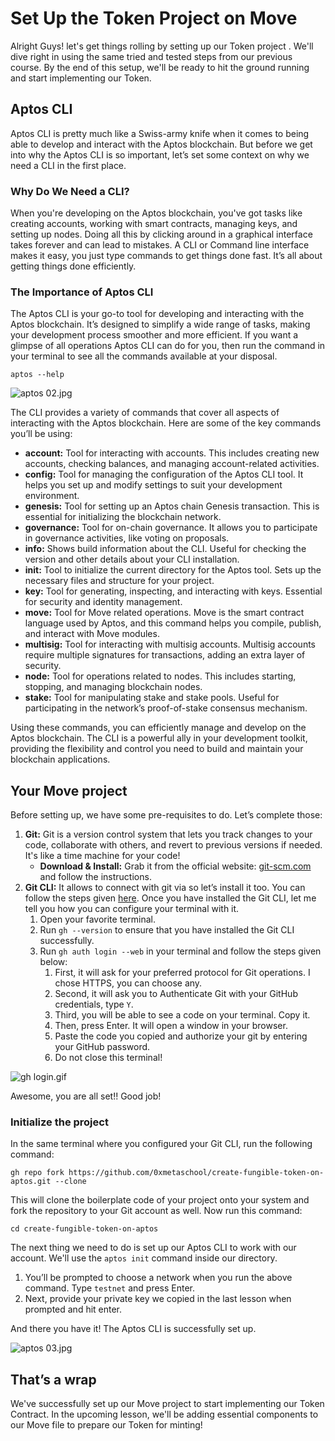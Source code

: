 # Set Up the Token Project on Move

Alright Guys! let's get things rolling by setting up our Token project . We'll dive right in using the same tried and tested steps from our previous course. By the end of this setup, we'll be ready to hit the ground running and start implementing our Token. 

## Aptos CLI

Aptos CLI is pretty much like a Swiss-army knife when it comes to being able to develop and interact with the Aptos blockchain. But before we get into why the Aptos CLI is so important, let’s set some context on why we need a CLI in the first place.

### Why Do We Need a CLI?

When you're developing on the Aptos blockchain, you've got tasks like creating accounts, working with smart contracts, managing keys, and setting up nodes. Doing all this by clicking around in a graphical interface takes forever and can lead to mistakes. A CLI or Command line interface makes it easy, you just type commands to get things done fast. It’s all about getting things done efficiently. 

### The Importance of Aptos CLI

The Aptos CLI is your go-to tool for developing and interacting with the Aptos blockchain. It’s designed to simplify a wide range of tasks, making your development process smoother and more efficient. If you want a glimpse of all operations Aptos CLI can do for you, then run the command in your terminal to see all the commands available at your disposal.

```
aptos --help
```

![aptos 02.jpg](https://github.com/0xmetaschool/Learning-Projects/blob/main/assests_for_all/assets-for-aptos-c3/Section%202%20Set%20Up%20Dev%20Environment/Lesson%204%20Set%20Up%20the%20Token%20Project%20on%20Move/aptos_02.jpg?raw=true)

The CLI provides a variety of commands that cover all aspects of interacting with the Aptos blockchain. Here are some of the key commands you’ll be using:

- **account:** Tool for interacting with accounts. This includes creating new accounts, checking balances, and managing account-related activities.
- **config:** Tool for managing the configuration of the Aptos CLI tool. It helps you set up and modify settings to suit your development environment.
- **genesis:** Tool for setting up an Aptos chain Genesis transaction. This is essential for initializing the blockchain network.
- **governance:** Tool for on-chain governance. It allows you to participate in governance activities, like voting on proposals.
- **info:** Shows build information about the CLI. Useful for checking the version and other details about your CLI installation.
- **init:** Tool to initialize the current directory for the Aptos tool. Sets up the necessary files and structure for your project.
- **key:** Tool for generating, inspecting, and interacting with keys. Essential for security and identity management.
- **move:** Tool for Move related operations. Move is the smart contract language used by Aptos, and this command helps you compile, publish, and interact with Move modules.
- **multisig:** Tool for interacting with multisig accounts. Multisig accounts require multiple signatures for transactions, adding an extra layer of security.
- **node:** Tool for operations related to nodes. This includes starting, stopping, and managing blockchain nodes.
- **stake:** Tool for manipulating stake and stake pools. Useful for participating in the network’s proof-of-stake consensus mechanism.

Using these commands, you can efficiently manage and develop on the Aptos blockchain. The CLI is a powerful ally in your development toolkit, providing the flexibility and control you need to build and maintain your blockchain applications.

## Your Move project

Before setting up, we have some pre-requisites to do. Let’s complete those:

1. **Git:** Git is a version control system that lets you track changes to your code, collaborate with others, and revert to previous versions if needed. It's like a time machine for your code!
    - **Download & Install:** Grab it from the official website: [git-scm.com](https://git-scm.com/) and follow the instructions.
2. **Git CLI:** It allows to connect with git via so let’s install it too. You can follow the steps given [here](https://github.com/cli/cli). Once you have installed the Git CLI, let me tell you how you can configure your terminal with it.
    1. Open your favorite terminal.
    2. Run `gh --version` to ensure that you have installed the Git CLI successfully.
    3. Run `gh auth login --web` in your terminal and follow the steps given below:
        1. First, it will ask for your preferred protocol for Git operations. I chose HTTPS, you can choose any.
        2. Second, it will ask you to Authenticate Git with your GitHub credentials, type `Y`.
        3. Third, you will be able to see a code on your terminal. Copy it.
        4. Then, press Enter. It will open a window in your browser.
        5. Paste the code you copied and authorize your git by entering your GitHub password.
        6. Do not close this terminal!

![gh login.gif](https://github.com/0xmetaschool/Learning-Projects/blob/main/assests_for_all/assets-for-aptos-c3/Section%202%20Set%20Up%20Dev%20Environment/Lesson%204%20Set%20Up%20the%20Token%20Project%20on%20Move/gh_login.gif?raw=true)

Awesome, you are all set!! Good job!

### Initialize the project

In the same terminal where you configured your Git CLI, run the following command:

```
gh repo fork https://github.com/0xmetaschool/create-fungible-token-on-aptos.git --clone 
```

This will clone the boilerplate code of your project onto your system and fork the repository to your Git account as well. Now run this command:

```
cd create-fungible-token-on-aptos
```

The next thing we need to do is set up our Aptos CLI to work with our account. We'll use the `aptos init` command inside our directory.

1. You’ll be prompted to choose a network when you run the above command. Type `testnet` and press Enter.
2. Next, provide your private key we copied in the last lesson when prompted and hit enter.

And there you have it! The Aptos CLI is successfully set up. 

![aptos 03.jpg](https://github.com/0xmetaschool/Learning-Projects/blob/main/assests_for_all/assets-for-aptos-c3/Section%202%20Set%20Up%20Dev%20Environment/Lesson%204%20Set%20Up%20the%20Token%20Project%20on%20Move/aptos_03.jpg?raw=true)

## That’s a wrap

We've successfully set up our Move project to start implementing our Token Contract. In the upcoming lesson, we'll be adding essential components to our Move file to prepare our Token for minting!
